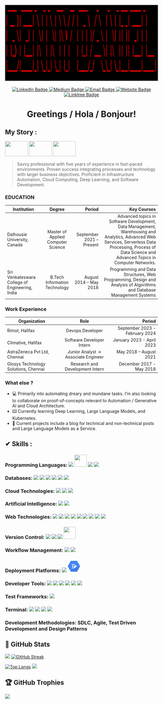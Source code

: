 
<div id="header" align="center">
          <img src="ezgif-benny.gif" height="250"/>
</div>
<br/>
<div id="badges" align="center">
  <a href="https://www.linkedin.com/in/bennydaniel616/">
    <img src="https://img.shields.io/badge/LinkedIn-blue?style=for-the-badge&logo=linkedin&logoColor=white" alt="LinkedIn Badge"/>
  </a>
  <a href="https://medium.com/@TechKnightDanny">
    <img src="https://img.shields.io/badge/Medium-12100E?style=for-the-badge&logo=medium&logoColor=white" alt="Medium Badge"/>
  </a>
   <a href="mailto:benny28dany@gmail.com">
    <img src="https://img.shields.io/badge/Gmail-D14836?style=for-the-badge&logo=gmail&logoColor=white" alt="Email Badge"/>
  </a>
  <a href="https://maxeffortgazette.com/">
    <img src="https://img.shields.io/badge/website-000000?style=for-the-badge&logo=About.me&logoColor=red" alt="Website Badge"/>
  </a>
    <a href="https://linktr.ee/BennyDanielT">
    <img src="https://img.shields.io/badge/Linktree-BennyDaniel-blue?style=for-the-badge" alt="Linktree Badge"/>
  </a>      
</div>

<h1 align="center">Greetings / Hola / Bonjour!</h1>
      


## My Story :

<img src="https://www.worldometers.info/img/flags/sn-flag.gif" width="75" height="50"/> <img src="https://www.worldometers.info/img/flags/in-flag.gif" width="75" height="50"/> <img src="https://www.worldometers.info/img/flags/ca-flag.gif" width="75" height="50"/> 

> Savvy professional with five years of experience in fast-paced environments. Proven success integrating processes
and technology with larger business objectives. Proficient in Infrastructure Automation, Cloud Computing, Deep Learning, and Software Development.

### EDUCATION

| Institution        | Degree           | Period  | Key Courses |
| ------------- |:-------------:| -----:| -----:|
| Dalhousie University, Canada  | Master of Applied Computer Science | September 2021 – Present | Advanced topics in Software Development, Data Management, Warehousing and Analytics, Advanced Web Services, Serverless Data Processing, Process of Data Science and Advanced Topics in Computer Networks.
| Sri Venkateswara College of Engineering, India |   B.Tech Information Technology  | August 2014 – May 2018     |   Programming and Data Structures, Web Programming, Design and Analysis of Algorithms and Database Management Systems  |

### Work Experience

| Organization        | Role           | Period  |
| ------------- |:-------------:| -----:|
| Rimot, Halifax  | Devops Developer | September 2023 - February 2024 |
| Climative, Halifax  | Software Developer Intern | January 2023 - April 2023 |
| AstraZeneca Pvt Ltd, Chennai  | Junior Analyst -> Associate Engineer | May 2018 – August 2021 |
| Glosys Technology Solutions, Chennai |   Research and Development Intern  | December 2017 - May 2018   |

### What else ?

- :computer: Primarily into automating dreary and mundane tasks. I’m also looking to collaborate on proof-of-concepts relevant to Automation / Generative AI and Cloud Architecture.
- :keyboard: Currently learning Deep Learning, Large Language Models, and Kubernetes.
- :superhero: Current projects include a blog for technical and non-technical posts and Large Language Models as a Service.

## ✔ Skills :

### Programming Languages: <img src="https://img.shields.io/badge/Python-FFD43B?style=for-the-badge&logo=python&logoColor=blue" /> <img src="https://cdn.jsdelivr.net/gh/devicons/devicon/icons/java/java-original.svg" width="40" height="40" /> <img src="https://img.shields.io/badge/C%2B%2B-00599C?style=for-the-badge&logo=c%2B%2B&logoColor=white" /> <img src=" https://img.shields.io/badge/json-5E5C5C?style=for-the-badge&logo=json&logoColor=white" />
          
         
### Databases: <img src="https://img.shields.io/badge/MySQL-005C84?style=for-the-badge&logo=mysql&logoColor=white"/> <img src="https://img.shields.io/badge/Neo4j-018bff?style=for-the-badge&logo=neo4j&logoColor=white"/> <img src="https://img.shields.io/badge/PostgreSQL-316192?style=for-the-badge&logo=postgresql&logoColor=white"/> <img src="https://img.shields.io/badge/MongoDB-4EA94B?style=for-the-badge&logo=mongodb&logoColor=white"/> <img src="https://img.shields.io/badge/Supabase-181818?style=for-the-badge&logo=supabase&logoColor=white"/> <img src="https://img.shields.io/badge/firebase-ffca28?style=for-the-badge&logo=firebase&logoColor=black"/>

          
### Cloud Technologies:  <img src="https://img.shields.io/badge/Amazon_AWS-FF9900?style=for-the-badge&logo=amazonaws&logoColor=white"/> <img src="https://img.shields.io/badge/Google_Cloud-4285F4?style=for-the-badge&logo=google-cloud&logoColor=white"/> <img src="https://img.shields.io/badge/Docker-2CA5E0?style=for-the-badge&logo=docker&logoColor=white"/>

### Artificial Intelligence: <img src="https://img.shields.io/badge/Hugging%20Face-FFD21E?logo=huggingface&logoColor=000"/> <img src="https://img.shields.io/badge/Google%20Gemini-886FBF?logo=googlegemini&logoColor=fff"/>
          
          
### Web Technologies: <img src="https://img.shields.io/badge/React-20232A?style=for-the-badge&logo=react&logoColor=61DAFB"/> <img src="https://img.shields.io/badge/React_Router-CA4245?style=for-the-badge&logo=react-router&logoColor=white"/> <img src="https://img.shields.io/badge/Material%20UI-007FFF?style=for-the-badge&logo=mui&logoColor=white"/> <img src="https://img.shields.io/badge/Node.js-339933?style=for-the-badge&logo=nodedotjs&logoColor=white"/> <img src="https://img.shields.io/badge/Express.js-000000?style=for-the-badge&logo=express&logoColor=white"/> <img src="https://img.shields.io/badge/npm-CB3837?style=for-the-badge&logo=npm&logoColor=white"/> <img src="https://img.shields.io/badge/HTML5-E34F26?style=for-the-badge&logo=html5&logoColor=white"/> <img src="https://img.shields.io/badge/Tailwind_CSS-38B2AC?style=for-the-badge&logo=tailwind-css&logoColor=white"/> <img src="https://img.shields.io/badge/Bootstrap-563D7C?style=for-the-badge&logo=bootstrap&logoColor=white"/>

### Version Control: <img src="https://img.shields.io/badge/GitHub-100000?style=for-the-badge&logo=github&logoColor=white"/> <img src="https://img.shields.io/badge/GitLab-330F63?style=for-the-badge&logo=gitlab&logoColor=white"/> <img src="https://img.shields.io/badge/Bitbucket-0747a6?style=for-the-badge&logo=bitbucket&logoColor=white"/> <img src="https://cdn.jsdelivr.net/gh/devicons/devicon/icons/bamboo/bamboo-original-wordmark.svg" width="40" height="40"/>

### Workflow Management: <img src="https://img.shields.io/badge/Jira-0052CC?style=for-the-badge&logo=Jira&logoColor=white"/> <img src="https://img.shields.io/badge/Airflow-017CEE?style=for-the-badge&logo=Apache%20Airflow&logoColor=white"/>


### Deployment Platforms: <img src="https://img.shields.io/badge/Heroku-430098?style=for-the-badge&logo=heroku&logoColor=white"/> <img src="https://raw.githubusercontent.com/github/explore/0cc935fda057a2a7573c3c304217eb251ddb3c1e/topics/cloud-run/cloud-run.png" width="40" height="40"/>

### Developer Tools: <img src="https://img.shields.io/badge/VSCode-0078D4?style=for-the-badge&logo=visual%20studio%20code&logoColor=white"/> <img src="https://img.shields.io/badge/IntelliJ_IDEA-000000.svg?style=for-the-badge&logo=intellij-idea&logoColor=white"/> <img src="https://img.shields.io/badge/sublime_text-%23575757.svg?&style=for-the-badge&logo=sublime-text&logoColor=important"/> <img src="https://img.shields.io/badge/Colab-F9AB00?style=for-the-badge&logo=googlecolab&color=525252c"/> <img src="https://img.shields.io/badge/Jupyter-F37626.svg?&style=for-the-badge&logo=Jupyter Notebook&logoColor=white"/> <img src="https://img.shields.io/badge/PyCharm-000000.svg?&style=for-the-badge&logo=PyCharm&logoColor=white"/>

### Test Frameworks: <img src="https://img.shields.io/badge/Junit5-25A162?style=for-the-badge&logo=junit5&logoColor=white"/>

### Terminal: <img src="https://img.shields.io/badge/GIT-E44C30?style=for-the-badge&logo=git&logoColor=white"/> <img src="https://img.shields.io/badge/GNU%20Bash-4EAA25?style=for-the-badge&logo=GNU%20Bash&logoColor=white"/> <img src="https://img.shields.io/badge/powershell-5391FE?style=for-the-badge&logo=powershell&logoColor=white"/> <img src="https://img.shields.io/badge/windows%20terminal-4D4D4D?style=for-the-badge&logo=windows%20terminal&logoColor=white"/>

### Development Methodologies: SDLC, Agile, Test Driven Development and Design Patterns


## :slot_machine: GitHub Stats

![](https://github-readme-stats.vercel.app/api?username=BennyDanielT&theme=tokyonight&hide_border=false&include_all_commits=true&count_private=true) [![GitHub Streak](http://github-readme-streak-stats.herokuapp.com?user=BennyDanielT&theme=tokyonight&background=000000)](https://git.io/streak-stats)



[![Top Langs](https://github-readme-stats.vercel.app/api/top-langs/?username=BennyDanielT&layout=compact&theme=tokyonight)](https://github.com/anuraghazra/github-readme-stats)  <img src="https://github-profile-summary-cards.vercel.app/api/cards/profile-details?username=BennyDanielT&theme=dracula" height="150"/>


## 🏆 GitHub Trophies
![](https://github-profile-trophy.vercel.app/?username=Tech-Knight-Danny&theme=matrix&no-frame=false&no-bg=true&margin-w=10)

<div id="header" align="center">
<img src="https://komarev.com/ghpvc/?username=BennyDanielT&style=flat-square&color=blue" alt=""/>
</div>    
